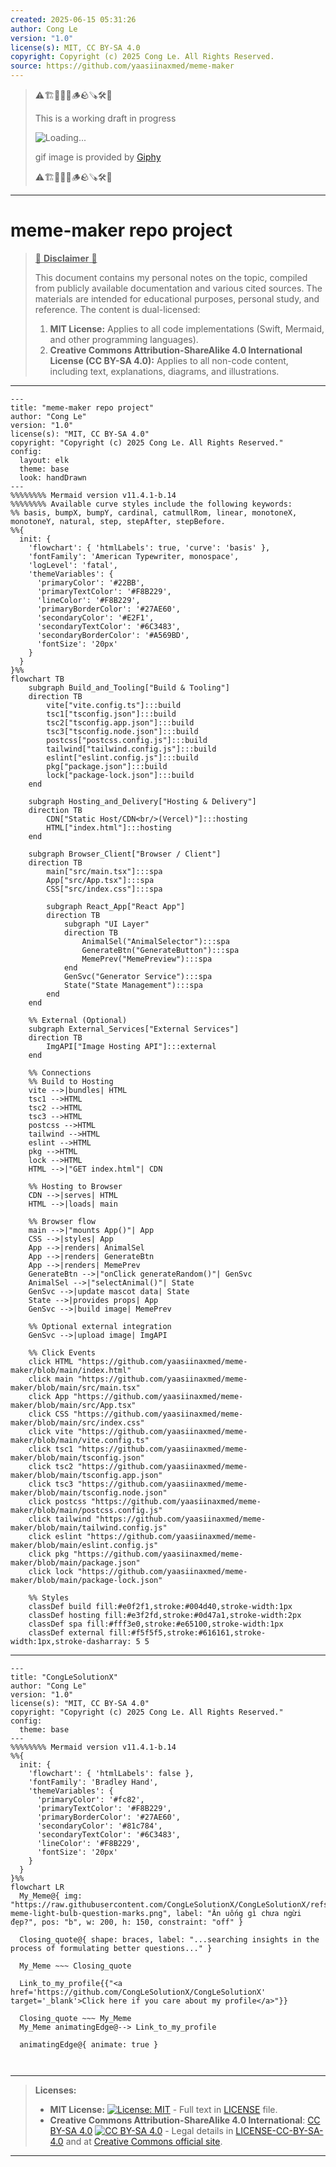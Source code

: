 ```yaml
---
created: 2025-06-15 05:31:26
author: Cong Le
version: "1.0"
license(s): MIT, CC BY-SA 4.0
copyright: Copyright (c) 2025 Cong Le. All Rights Reserved.
source: https://github.com/yaasiinaxmed/meme-maker
---
```



> ⚠️🏗️🚧🦺🧱🪵🪨🪚🛠️👷
> 
> This is a working draft in progress
> 
> ![Loading...](https://media3.giphy.com/media/v1.Y2lkPTc5MGI3NjExc3VyamVicDhlMWt5MWNqaG1vNzJnemhqeDY5Ymh2Z2Jnd3NmbmZ6cyZlcD12MV9pbnRlcm5hbF9naWZfYnlfaWQmY3Q9Zw/hukVNBE2OcLCg/giphy.gif)
>
> gif image is provided by [Giphy](https://giphy.com)
> 
> ⚠️🏗️🚧🦺🧱🪵🪨🪚🛠️👷


----




# meme-maker repo project
> <ins>📢 **Disclaimer** 🚨</ins>
>
> This document contains my personal notes on the topic,
> compiled from publicly available documentation and various cited sources.
> The materials are intended for educational purposes, personal study, and reference.
> The content is dual-licensed:
> 1. **MIT License:** Applies to all code implementations (Swift, Mermaid, and other programming languages).
> 2. **Creative Commons Attribution-ShareAlike 4.0 International License (CC BY-SA 4.0):** Applies to all non-code content, including text, explanations, diagrams, and illustrations.
---


```mermaid
---
title: "meme-maker repo project"
author: "Cong Le"
version: "1.0"
license(s): "MIT, CC BY-SA 4.0"
copyright: "Copyright (c) 2025 Cong Le. All Rights Reserved."
config:
  layout: elk
  theme: base
  look: handDrawn
---
%%%%%%%% Mermaid version v11.4.1-b.14
%%%%%%%% Available curve styles include the following keywords:
%% basis, bumpX, bumpY, cardinal, catmullRom, linear, monotoneX, monotoneY, natural, step, stepAfter, stepBefore.
%%{
  init: {
    'flowchart': { 'htmlLabels': true, 'curve': 'basis' },
    'fontFamily': 'American Typewriter, monospace',
    'logLevel': 'fatal',
    'themeVariables': {
      'primaryColor': '#22BB',
      'primaryTextColor': '#F8B229',
      'lineColor': '#F8B229',
      'primaryBorderColor': '#27AE60',
      'secondaryColor': '#E2F1',
      'secondaryTextColor': '#6C3483',
      'secondaryBorderColor': '#A569BD',
      'fontSize': '20px'
    }
  }
}%%
flowchart TB
    subgraph Build_and_Tooling["Build & Tooling"]
    direction TB
        vite["vite.config.ts"]:::build
        tsc1["tsconfig.json"]:::build
        tsc2["tsconfig.app.json"]:::build
        tsc3["tsconfig.node.json"]:::build
        postcss["postcss.config.js"]:::build
        tailwind["tailwind.config.js"]:::build
        eslint["eslint.config.js"]:::build
        pkg["package.json"]:::build
        lock["package-lock.json"]:::build
    end

    subgraph Hosting_and_Delivery["Hosting & Delivery"]
    direction TB
        CDN["Static Host/CDN<br/>(Vercel)"]:::hosting
        HTML["index.html"]:::hosting
    end

    subgraph Browser_Client["Browser / Client"]
    direction TB
        main["src/main.tsx"]:::spa
        App["src/App.tsx"]:::spa
        CSS["src/index.css"]:::spa

        subgraph React_App["React App"]
        direction TB
            subgraph "UI Layer"
            direction TB
                AnimalSel("AnimalSelector"):::spa
                GenerateBtn("GenerateButton"):::spa
                MemePrev("MemePreview"):::spa
            end
            GenSvc("Generator Service"):::spa
            State("State Management"):::spa
        end
    end

    %% External (Optional)
    subgraph External_Services["External Services"]
    direction TB
        ImgAPI["Image Hosting API"]:::external
    end

    %% Connections
    %% Build to Hosting
    vite -->|bundles| HTML
    tsc1 -->HTML
    tsc2 -->HTML
    tsc3 -->HTML
    postcss -->HTML
    tailwind -->HTML
    eslint -->HTML
    pkg -->HTML
    lock -->HTML
    HTML -->|"GET index.html"| CDN

    %% Hosting to Browser
    CDN -->|serves| HTML
    HTML -->|loads| main

    %% Browser flow
    main -->|"mounts App()"| App
    CSS -->|styles| App
    App -->|renders| AnimalSel
    App -->|renders| GenerateBtn
    App -->|renders| MemePrev
    GenerateBtn -->|"onClick generateRandom()"| GenSvc
    AnimalSel -->|"selectAnimal()"| State
    GenSvc -->|update mascot data| State
    State -->|provides props| App
    GenSvc -->|build image| MemePrev

    %% Optional external integration
    GenSvc -->|upload image| ImgAPI

    %% Click Events
    click HTML "https://github.com/yaasiinaxmed/meme-maker/blob/main/index.html"
    click main "https://github.com/yaasiinaxmed/meme-maker/blob/main/src/main.tsx"
    click App "https://github.com/yaasiinaxmed/meme-maker/blob/main/src/App.tsx"
    click CSS "https://github.com/yaasiinaxmed/meme-maker/blob/main/src/index.css"
    click vite "https://github.com/yaasiinaxmed/meme-maker/blob/main/vite.config.ts"
    click tsc1 "https://github.com/yaasiinaxmed/meme-maker/blob/main/tsconfig.json"
    click tsc2 "https://github.com/yaasiinaxmed/meme-maker/blob/main/tsconfig.app.json"
    click tsc3 "https://github.com/yaasiinaxmed/meme-maker/blob/main/tsconfig.node.json"
    click postcss "https://github.com/yaasiinaxmed/meme-maker/blob/main/postcss.config.js"
    click tailwind "https://github.com/yaasiinaxmed/meme-maker/blob/main/tailwind.config.js"
    click eslint "https://github.com/yaasiinaxmed/meme-maker/blob/main/eslint.config.js"
    click pkg "https://github.com/yaasiinaxmed/meme-maker/blob/main/package.json"
    click lock "https://github.com/yaasiinaxmed/meme-maker/blob/main/package-lock.json"

    %% Styles
    classDef build fill:#e0f2f1,stroke:#004d40,stroke-width:1px
    classDef hosting fill:#e3f2fd,stroke:#0d47a1,stroke-width:2px
    classDef spa fill:#fff3e0,stroke:#e65100,stroke-width:1px
    classDef external fill:#f5f5f5,stroke:#616161,stroke-width:1px,stroke-dasharray: 5 5

```

----

<!-- 
```mermaid
%% Current Mermaid version
info
```  -->


```mermaid
---
title: "CongLeSolutionX"
author: "Cong Le"
version: "1.0"
license(s): "MIT, CC BY-SA 4.0"
copyright: "Copyright (c) 2025 Cong Le. All Rights Reserved."
config:
  theme: base
---
%%%%%%%% Mermaid version v11.4.1-b.14
%%{
  init: {
    'flowchart': { 'htmlLabels': false },
    'fontFamily': 'Bradley Hand',
    'themeVariables': {
      'primaryColor': '#fc82',
      'primaryTextColor': '#F8B229',
      'primaryBorderColor': '#27AE60',
      'secondaryColor': '#81c784',
      'secondaryTextColor': '#6C3483',
      'lineColor': '#F8B229',
      'fontSize': '20px'
    }
  }
}%%
flowchart LR
  My_Meme@{ img: "https://raw.githubusercontent.com/CongLeSolutionX/CongLeSolutionX/refs/heads/main/assets/images/My-meme-light-bulb-question-marks.png", label: "Ăn uống gì chưa ngừi đẹp?", pos: "b", w: 200, h: 150, constraint: "off" }

  Closing_quote@{ shape: braces, label: "...searching insights in the process of formulating better questions..." }
    
  My_Meme ~~~ Closing_quote
    
  Link_to_my_profile{{"<a href='https://github.com/CongLeSolutionX/CongLeSolutionX' target='_blank'>Click here if you care about my profile</a>"}}

  Closing_quote ~~~ My_Meme
  My_Meme animatingEdge@--> Link_to_my_profile
  
  animatingEdge@{ animate: true }



```

---
>**Licenses:**
>
>- **MIT License:**  [![License: MIT](https://img.shields.io/badge/License-MIT-yellow.svg)](LICENSE) - Full text in [LICENSE](LICENSE) file.
>- **Creative Commons Attribution-ShareAlike 4.0 International**: [CC BY-SA 4.0](https://creativecommons.org/licenses/by-sa/4.0/) [![CC BY-SA 4.0](https://licensebuttons.net/l/by-sa/4.0/88x31.png)](https://creativecommons.org/licenses/by-sa/4.0/) - Legal details in [LICENSE-CC-BY-SA-4.0](THE_PAST/LICENSE-CC-BY-SA-4.0) and at [Creative Commons official site](https://creativecommons.org/licenses/by-sa/4.0/).
>
---
